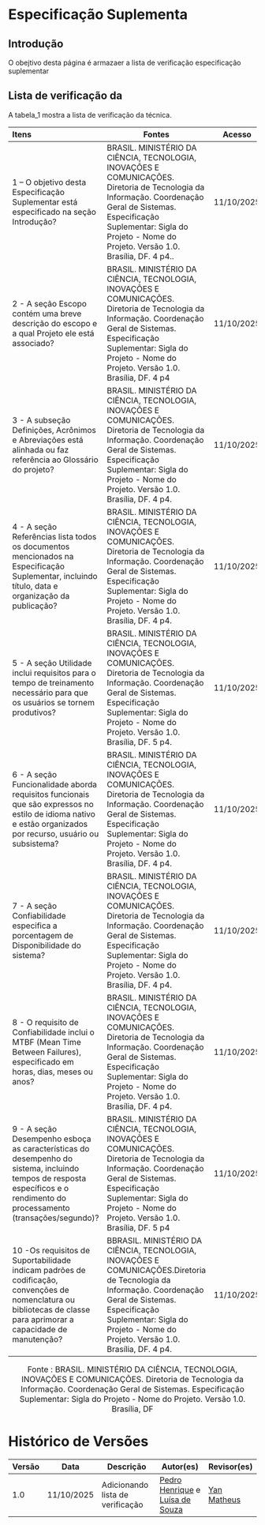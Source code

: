 # Especificação Suplementa


## Introdução

O obejtivo desta página é armazaer a lista de verificação especificação suplementar

## Lista de verificação da 


A tabela_1 mostra a lista de verificação da técnica.

| Itens                                                                                                         | Fontes                                                                                      |   Acesso   |                Fotos                |
| :------------------------------------------------------------------------------------------------------------ | ------------------------------------------------------------------------------------------- | :--------: | :---------------------------------: |
| 1 – O objetivo desta Especificação Suplementar está especificado na seção Introdução?                            |  BRASIL. MINISTÉRIO DA CIÊNCIA, TECNOLOGIA, INOVAÇÕES E COMUNICAÇÕES. Diretoria de Tecnologia da Informação. Coordenação Geral de Sistemas. Especificação Suplementar: Sigla do Projeto - Nome do Projeto. Versão 1.0. Brasília, DF. 4 p4.. | 11/10/2025 | [Link](https://ibb.co/nM6tN7kb) |
| 2 \- A seção Escopo contém uma breve descrição do escopo e a qual Projeto ele está associado?               | BRASIL. MINISTÉRIO DA CIÊNCIA, TECNOLOGIA, INOVAÇÕES E COMUNICAÇÕES. Diretoria de Tecnologia da Informação. Coordenação Geral de Sistemas. Especificação Suplementar: Sigla do Projeto - Nome do Projeto. Versão 1.0. Brasília, DF. 4 p4 | 11/10/2025 | [Link](https://ibb.co/Z69vsZ71) |
| 3 \- A subseção Definições, Acrônimos e Abreviações está alinhada ou faz referência ao Glossário do projeto?     | BRASIL. MINISTÉRIO DA CIÊNCIA, TECNOLOGIA, INOVAÇÕES E COMUNICAÇÕES. Diretoria de Tecnologia da Informação. Coordenação Geral de Sistemas. Especificação Suplementar: Sigla do Projeto - Nome do Projeto. Versão 1.0. Brasília, DF. 4 p4.| 11/10/2025 | [Link](https://ibb.co/3yt138X8) |
| 4 \- A seção Referências lista todos os documentos mencionados na Especificação Suplementar, incluindo título, data e organização da publicação? | BRASIL. MINISTÉRIO DA CIÊNCIA, TECNOLOGIA, INOVAÇÕES E COMUNICAÇÕES. Diretoria de Tecnologia da Informação. Coordenação Geral de Sistemas. Especificação Suplementar: Sigla do Projeto - Nome do Projeto. Versão 1.0. Brasília, DF. 4 p4.| 11/10/2025 | [Link](https://ibb.co/3yt138X8) |
| 5 \- A seção Utilidade inclui requisitos para o tempo de treinamento necessário para que os usuários se tornem produtivos?  | BRASIL. MINISTÉRIO DA CIÊNCIA, TECNOLOGIA, INOVAÇÕES E COMUNICAÇÕES. Diretoria de Tecnologia da Informação. Coordenação Geral de Sistemas. Especificação Suplementar: Sigla do Projeto - Nome do Projeto. Versão 1.0. Brasília, DF. 5 p4.| 11/10/2025 | [Link](https://ibb.co/sd2y3NHz) |
| 6 \- A seção Funcionalidade aborda requisitos funcionais que são expressos no estilo de idioma nativo e estão organizados por recurso, usuário ou subsistema?              | BRASIL. MINISTÉRIO DA CIÊNCIA, TECNOLOGIA, INOVAÇÕES E COMUNICAÇÕES. Diretoria de Tecnologia da Informação. Coordenação Geral de Sistemas. Especificação Suplementar: Sigla do Projeto - Nome do Projeto. Versão 1.0. Brasília, DF. 4 p4.| 11/10/2025|[Link](https://ibb.co/h1JtyNkg) |
| 7 \- A seção Confiabilidade especifica a porcentagem de Disponibilidade do sistema?  | BRASIL. MINISTÉRIO DA CIÊNCIA, TECNOLOGIA, INOVAÇÕES E COMUNICAÇÕES. Diretoria de Tecnologia da Informação. Coordenação Geral de Sistemas. Especificação Suplementar: Sigla do Projeto - Nome do Projeto. Versão 1.0. Brasília, DF. 4 p4.| 11/10/2025 | [Link](https://ibb.co/LXXQk8HB) |
| 8 \- O requisito de Confiabilidade inclui o MTBF (Mean Time Between Failures), especificado em horas, dias, meses ou anos?  |BRASIL. MINISTÉRIO DA CIÊNCIA, TECNOLOGIA, INOVAÇÕES E COMUNICAÇÕES. Diretoria de Tecnologia da Informação. Coordenação Geral de Sistemas. Especificação Suplementar: Sigla do Projeto - Nome do Projeto. Versão 1.0. Brasília, DF. 4 p4.| 11/10/2025 | [Link](https://ibb.co/LXbjLgzB) |
| 9 \- A seção Desempenho esboça as características do desempenho do sistema, incluindo tempos de resposta específicos e o rendimento do processamento (transações/segundo)?  | BRASIL. MINISTÉRIO DA CIÊNCIA, TECNOLOGIA, INOVAÇÕES E COMUNICAÇÕES. Diretoria de Tecnologia da Informação. Coordenação Geral de Sistemas. Especificação Suplementar: Sigla do Projeto - Nome do Projeto. Versão 1.0. Brasília, DF. 5 p4 |11/10/2025|[Link](https://ibb.co/rGNJw5Rz) |
| 10 \-Os requisitos de Suportabilidade indicam padrões de codificação, convenções de nomenclatura ou bibliotecas de classe para aprimorar a capacidade de manutenção?      |BBRASIL. MINISTÉRIO DA CIÊNCIA, TECNOLOGIA, INOVAÇÕES E COMUNICAÇÕES.Diretoria de Tecnologia da Informação. Coordenação Geral de Sistemas. Especificação Suplementar: Sigla do Projeto - Nome do Projeto. Versão 1.0. Brasília, DF. 4 p4. | 11/10/2025 | [Link](https://ibb.co/KjdXMsrh) |

<font size="3"><p style="text-align: center"> Fonte : BRASIL. MINISTÉRIO DA CIÊNCIA, TECNOLOGIA, INOVAÇÕES E COMUNICAÇÕES. Diretoria de Tecnologia da Informação. Coordenação Geral de Sistemas. Especificação Suplementar: Sigla do Projeto - Nome do Projeto. Versão 1.0. Brasília, DF</p></font>

# Histórico de Versões

| Versão | Data       | Descrição                        | Autor(es)                                       | Revisor(es)                                      |
| ------ | ---------- | -------------------------------- | ----------------------------------------------- | ------------------------------------------------ |
| 1.0    | 11/10/2025 | Adicionando lista de verificação |  [Pedro Henrique](https://github.com/pedrohpsantos)  e [Luísa de Souza](https://github.com/luisa12ll) | [Yan Matheus](https://github.com/Yanmatheus0812) |
